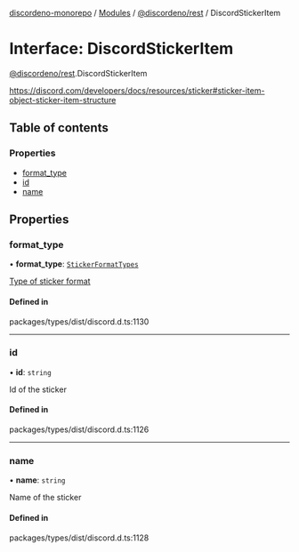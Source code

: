 [discordeno-monorepo](../README.md) / [Modules](../modules.md) / [@discordeno/rest](../modules/discordeno_rest.md) / DiscordStickerItem

# Interface: DiscordStickerItem

[@discordeno/rest](../modules/discordeno_rest.md).DiscordStickerItem

https://discord.com/developers/docs/resources/sticker#sticker-item-object-sticker-item-structure

## Table of contents

### Properties

- [format_type](discordeno_rest.DiscordStickerItem.md#format_type)
- [id](discordeno_rest.DiscordStickerItem.md#id)
- [name](discordeno_rest.DiscordStickerItem.md#name)

## Properties

### format_type

• **format_type**: [`StickerFormatTypes`](../enums/discordeno_rest.StickerFormatTypes.md)

[Type of sticker format](https://discord.com/developers/docs/resources/sticker#sticker-object-sticker-format-types)

#### Defined in

packages/types/dist/discord.d.ts:1130

---

### id

• **id**: `string`

Id of the sticker

#### Defined in

packages/types/dist/discord.d.ts:1126

---

### name

• **name**: `string`

Name of the sticker

#### Defined in

packages/types/dist/discord.d.ts:1128

